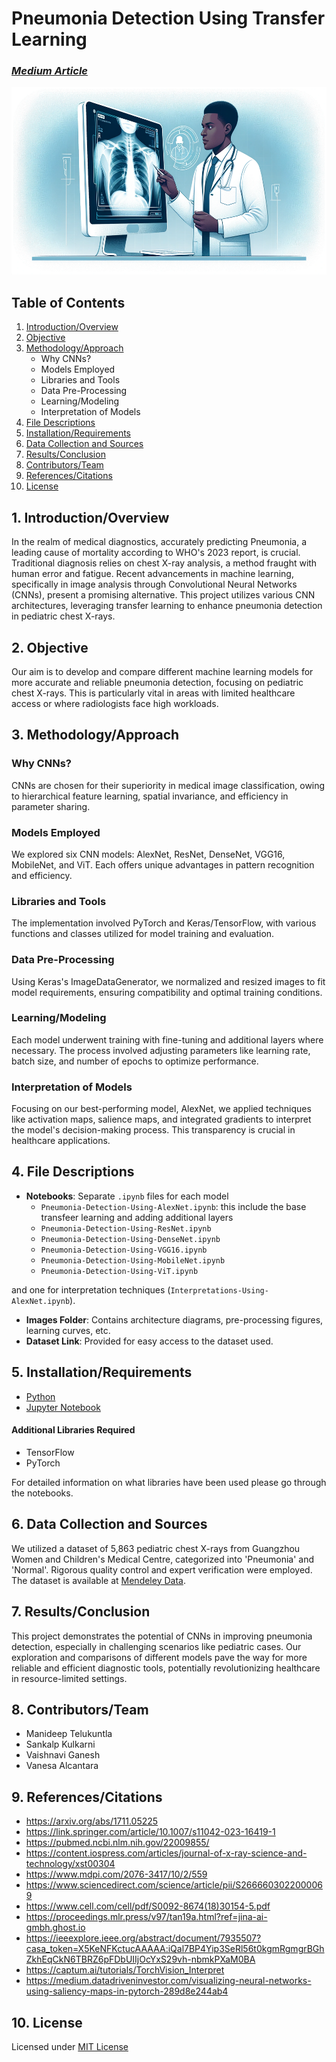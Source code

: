 # Pneumonia Detection Using Transfer Learning

### *[Medium Article](https://medium.com/@manideeptelukuntla/pneumonia-detection-using-transfer-learning-27275ce15148)*

<div align="center">
  <img src="https://github.com/vaap1997/Pneumonia_Detection_Using_Transfer_Learning/blob/main/Images/HeaderPicture.png" width="800" height="300" alt="Stock Portfolio Optimization">
</div>

## Table of Contents
1. [Introduction/Overview](#1-introductionoverview)
2. [Objective](#2-objective)
3. [Methodology/Approach](#3-methodologyapproach)
   - Why CNNs?
   - Models Employed
   - Libraries and Tools
   - Data Pre-Processing
   - Learning/Modeling
   - Interpretation of Models
4. [File Descriptions](#4-file-descriptions)
5. [Installation/Requirements](#5-installationrequirements)
6. [Data Collection and Sources](#6-data-collection-and-sources)
7. [Results/Conclusion](#7-resultsconclusion)
8. [Contributors/Team](#8-contributorsteam)
9. [References/Citations](#9-referencescitations)
10. [License](#10-license)

## 1. Introduction/Overview
In the realm of medical diagnostics, accurately predicting Pneumonia, a leading cause of mortality according to WHO's 2023 report, is crucial. Traditional diagnosis relies on chest X-ray analysis, a method fraught with human error and fatigue. Recent advancements in machine learning, specifically in image analysis through Convolutional Neural Networks (CNNs), present a promising alternative. This project utilizes various CNN architectures, leveraging transfer learning to enhance pneumonia detection in pediatric chest X-rays.

## 2. Objective
Our aim is to develop and compare different machine learning models for more accurate and reliable pneumonia detection, focusing on pediatric chest X-rays. This is particularly vital in areas with limited healthcare access or where radiologists face high workloads.

## 3. Methodology/Approach
### Why CNNs?
CNNs are chosen for their superiority in medical image classification, owing to hierarchical feature learning, spatial invariance, and efficiency in parameter sharing.

### Models Employed
We explored six CNN models: AlexNet, ResNet, DenseNet, VGG16, MobileNet, and ViT. Each offers unique advantages in pattern recognition and efficiency.

### Libraries and Tools
The implementation involved PyTorch and Keras/TensorFlow, with various functions and classes utilized for model training and evaluation.

### Data Pre-Processing
Using Keras's ImageDataGenerator, we normalized and resized images to fit model requirements, ensuring compatibility and optimal training conditions.

### Learning/Modeling
Each model underwent training with fine-tuning and additional layers where necessary. The process involved adjusting parameters like learning rate, batch size, and number of epochs to optimize performance.

### Interpretation of Models
Focusing on our best-performing model, AlexNet, we applied techniques like activation maps, salience maps, and integrated gradients to interpret the model's decision-making process. This transparency is crucial in healthcare applications.

## 4. File Descriptions
- **Notebooks**: Separate `.ipynb` files for each model
  - `Pneumonia-Detection-Using-AlexNet.ipynb`: this include the base transfeer learning and adding additional layers
  - `Pneumonia-Detection-Using-ResNet.ipynb`
  - `Pneumonia-Detection-Using-DenseNet.ipynb`
  - `Pneumonia-Detection-Using-VGG16.ipynb`
  - `Pneumonia-Detection-Using-MobileNet.ipynb`
  - `Pneumonia-Detection-Using-ViT.ipynb`
    
and one for interpretation techniques (`Interpretations-Using-AlexNet.ipynb`).
- **Images Folder**: Contains architecture diagrams, pre-processing figures, learning curves, etc.
- **Dataset Link**: Provided for easy access to the dataset used.

## 5. Installation/Requirements
- [Python](https://www.python.org/downloads/)
- [Jupyter Notebook](https://jupyter.org/install)
#### Additional Libraries Required
- TensorFlow
- PyTorch

For detailed information on what libraries have been used please go through the notebooks.

## 6. Data Collection and Sources
We utilized a dataset of 5,863 pediatric chest X-rays from Guangzhou Women and Children's Medical Centre, categorized into 'Pneumonia' and 'Normal'. Rigorous quality control and expert verification were employed. The dataset is available at [Mendeley Data](https://data.mendeley.com/datasets/rscbjbr9sj/2).

## 7. Results/Conclusion
This project demonstrates the potential of CNNs in improving pneumonia detection, especially in challenging scenarios like pediatric cases. Our exploration and comparisons of different models pave the way for more reliable and efficient diagnostic tools, potentially revolutionizing healthcare in resource-limited settings.

## 8. Contributors/Team
- Manideep Telukuntla
- Sankalp Kulkarni
- Vaishnavi Ganesh
- Vanesa Alcantara

## 9. References/Citations
  - https://arxiv.org/abs/1711.05225
  - https://link.springer.com/article/10.1007/s11042-023-16419-1
  - https://pubmed.ncbi.nlm.nih.gov/22009855/
  - https://content.iospress.com/articles/journal-of-x-ray-science-and-technology/xst00304
  - https://www.mdpi.com/2076-3417/10/2/559
  - https://www.sciencedirect.com/science/article/pii/S2666603022000069
  - https://www.cell.com/cell/pdf/S0092-8674(18)30154-5.pdf
  - https://proceedings.mlr.press/v97/tan19a.html?ref=jina-ai-gmbh.ghost.io
  - https://ieeexplore.ieee.org/abstract/document/7935507?casa_token=X5KeNFKctucAAAAA:iQal7BP4Yip3SeRl56t0kgmRgmgrBGhZkhEqCkN6TBRZ6pFDbUIIjOcYxS29vh-nbmkPXaM0BA
  - https://captum.ai/tutorials/TorchVision_Interpret
  - https://medium.datadriveninvestor.com/visualizing-neural-networks-using-saliency-maps-in-pytorch-289d8e244ab4

## 10. License
Licensed under [MIT License](https://github.com/ManideepTelukuntla/InvestigateTMDBMovieData/blob/master/LICENSE)


